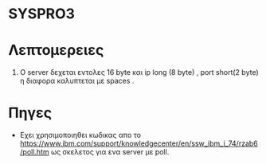 # SYSPRO3
# Λεπτομερειες
1. Ο server δεχεται εντολες 16 byte και ip long (8 byte) , port short(2 byte) η διαφορα
καλυπτεται με spaces .
# Πηγες
* Εχει χρησιμοποιηθει κωδικας απο το https://www.ibm.com/support/knowledgecenter/en/ssw_ibm_i_74/rzab6/poll.htm
 ως σκελετος για ενα server με poll.
